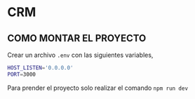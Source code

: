 
# CRM

## COMO MONTAR EL PROYECTO

Crear un archivo `.env` con las siguientes variables, 

```bash
HOST_LISTEN='0.0.0.0'
PORT=3000

```

Para prender el proyecto solo realizar el comando `npm run dev`